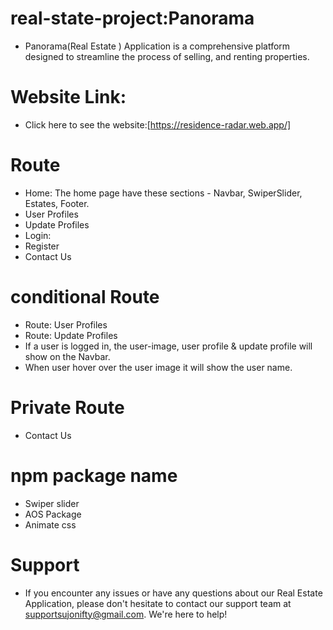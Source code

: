 # real-state-project:Panorama

* Panorama(Real Estate ) Application is a comprehensive platform designed to streamline the process of selling, and renting properties.

# Website Link:
* Click here to see the website:[https://residence-radar.web.app/]

# Route
* Home: The home page have these sections - Navbar, SwiperSlider, Estates, Footer.
* User Profiles
*  Update Profiles
* Login:
* Register
* Contact Us
# conditional Route
* Route: User Profiles
* Route: Update Profiles
* If a user is logged in, the user-image, user profile & update profile will show on the Navbar.
* When user hover over the user image it will show the user name.

    
# Private Route
* Contact Us

# npm package name
* Swiper slider
* AOS Package
* Animate css
    


# Support
* If you encounter any issues or have any questions about our Real Estate Application, please don't hesitate to contact our support team at supportsujonifty@gmail.com. We're here to help!

